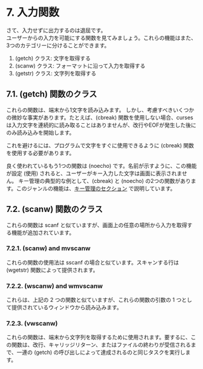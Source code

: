 # 7. 入力関数

さて、入力せずに出力するのは退屈です。  
ユーザーからの入力を可能にする関数を見てみましょう。これらの機能はまた、3つのカテゴリーに分けることができます。

1. (getch) クラス: 文字を取得する
2. (scanw) クラス: フォーマットに沿って入力を取得する
3. (getstr) クラス: 文字列を取得する

## 7.1. (getch) 関数のクラス

これらの関数は、端末から1文字を読み込みます。
しかし、考慮すべきいくつかの微妙な事実があります。たとえば、(cbreak) 関数を使用しない場合、curses は入力文字を連続的に読み取ることはありませんが、改行やEOFが発生した後にのみ読み込みを開始します。

これを避けるには、プログラムで文字をすぐに使用できるように (cbreak) 関数を使用する必要があります。

良く使われているもう1つの関数は (noecho) です。名前が示すように、この機能が設定 (使用) されると、ユーザーがキー入力した文字は画面に表示されません。
キー管理の典型的な例として、(cbreak) と (noecho) の2つの関数があります。このジャンルの機能は、[キー管理のセクション](11/RAEDME.md) で説明しています。

## 7.2. (scanw) 関数のクラス

これらの関数は scanf と似ていますが、画面上の任意の場所から入力を取得する機能が追加されています。

### 7.2.1. (scanw) and mvscanw

これらの関数の使用法は sscanf の場合と似ています。スキャンする行は (wgetstr) 関数によって提供されます。

### 7.2.2. (wscanw) and wmvscanw

これらは、上記の 2 つの関数と似ていますが、これらの関数の引数の 1 つとして提供されているウィンドウから読み込みます。

### 7.2.3. (vwscanw)

これらの関数は、端末から文字列を取得するために使用されます。要するに、この関数は、改行、キャリッジリターン、またはファイルの終わりが受信されるまで、一連の (getch) の呼び出しによって達成されるのと同じタスクを実行します。
